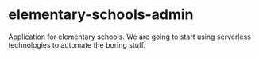 # elementary-schools-admin
Application for elementary schools. We are going to start using serverless technologies to automate the boring stuff.
